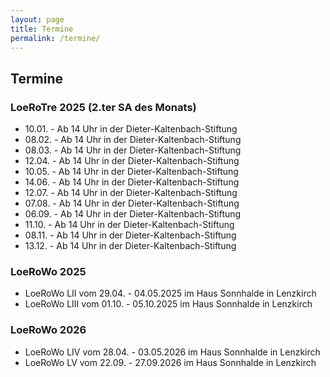 ```yaml
---
layout: page
title: Termine
permalink: /termine/
---
```


## Termine ##

### LoeRoTre 2025 (2.ter SA des Monats) ###
* 10.01. - Ab 14 Uhr in der Dieter-Kaltenbach-Stiftung
* 08.02. - Ab 14 Uhr in der Dieter-Kaltenbach-Stiftung
* 08.03. - Ab 14 Uhr in der Dieter-Kaltenbach-Stiftung
* 12.04. - Ab 14 Uhr in der Dieter-Kaltenbach-Stiftung
* 10.05. - Ab 14 Uhr in der Dieter-Kaltenbach-Stiftung
* 14.06. - Ab 14 Uhr in der Dieter-Kaltenbach-Stiftung
* 12.07. - Ab 14 Uhr in der Dieter-Kaltenbach-Stiftung
* 07.08. - Ab 14 Uhr in der Dieter-Kaltenbach-Stiftung
* 06.09. - Ab 14 Uhr in der Dieter-Kaltenbach-Stiftung
* 11.10. - Ab 14 Uhr in der Dieter-Kaltenbach-Stiftung
* 08.11. - Ab 14 Uhr in der Dieter-Kaltenbach-Stiftung
* 13.12. - Ab 14 Uhr in der Dieter-Kaltenbach-Stiftung

### LoeRoWo 2025 ###
* LoeRoWo LII vom 29.04. - 04.05.2025 im Haus Sonnhalde in Lenzkirch
* LoeRoWo LIII vom 01.10. - 05.10.2025 im Haus Sonnhalde in Lenzkirch

### LoeRoWo 2026 ###
* LoeRoWo LIV vom 28.04. - 03.05.2026 im Haus Sonnhalde in Lenzkirch
* LoeRoWo LV vom 22.09. - 27.09.2026 im Haus Sonnhalde in Lenzkirch

